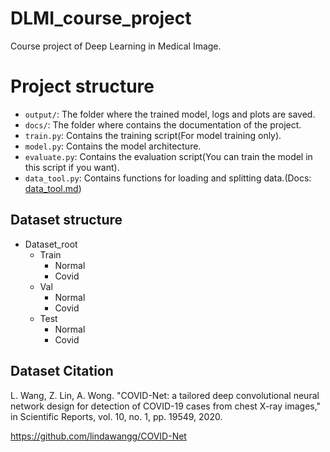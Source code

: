 # DLMI_course_project
Course project of Deep Learning in Medical Image.

# Project structure

- `output/`: The folder where the trained model, logs and plots are saved.
- `docs/`: The folder where contains the documentation of the project.
- `train.py`: Contains the training script(For model training only).
- `model.py`: Contains the model architecture.
- `evaluate.py`: Contains the evaluation script(You can train the model in this script if you want).
- `data_tool.py`: Contains functions for loading and splitting data.(Docs: [data_tool.md](docs/data_tool.md))

## Dataset structure

- Dataset_root
    - Train
        - Normal
        - Covid
    - Val
        - Normal
        - Covid
    - Test
        - Normal
        - Covid

## Dataset Citation
L. Wang, Z. Lin, A. Wong. "COVID-Net: a tailored deep convolutional neural network design for detection of COVID-19 cases from chest X-ray images," in Scientific Reports, vol. 10, no. 1, pp. 19549, 2020.

https://github.com/lindawangg/COVID-Net